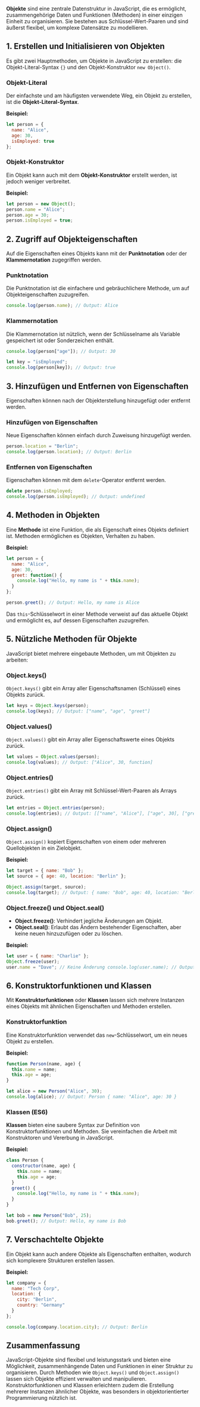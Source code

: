 **Objekte** sind eine zentrale Datenstruktur in JavaScript, die es ermöglicht, zusammengehörige Daten und Funktionen (Methoden) in einer einzigen Einheit zu organisieren. Sie bestehen aus Schlüssel-Wert-Paaren und sind äußerst flexibel, um komplexe Datensätze zu modellieren.

## 1. Erstellen und Initialisieren von Objekten

Es gibt zwei Hauptmethoden, um Objekte in JavaScript zu erstellen: die Objekt-Literal-Syntax `{}` und den Objekt-Konstruktor `new Object()`.
### Objekt-Literal

Der einfachste und am häufigsten verwendete Weg, ein Objekt zu erstellen, ist die **Objekt-Literal-Syntax**.

**Beispiel:**

```javascript
let person = {
  name: "Alice",
  age: 30,
  isEmployed: true
};
```
### Objekt-Konstruktor

Ein Objekt kann auch mit dem **Objekt-Konstruktor** erstellt werden, ist jedoch weniger verbreitet.

**Beispiel:**

```javascript
let person = new Object(); 
person.name = "Alice"; 
person.age = 30; 
person.isEmployed = true;
```
## 2. Zugriff auf Objekteigenschaften

Auf die Eigenschaften eines Objekts kann mit der **Punktnotation** oder der **Klammernotation** zugegriffen werden.
### Punktnotation

Die Punktnotation ist die einfachere und gebräuchlichere Methode, um auf Objekteigenschaften zuzugreifen.

```javascript
console.log(person.name); // Output: Alice
```
### Klammernotation

Die Klammernotation ist nützlich, wenn der Schlüsselname als Variable gespeichert ist oder Sonderzeichen enthält.

```javascript
console.log(person["age"]); // Output: 30

let key = "isEmployed"; 
console.log(person[key]); // Output: true
```
## 3. Hinzufügen und Entfernen von Eigenschaften

Eigenschaften können nach der Objekterstellung hinzugefügt oder entfernt werden.

### Hinzufügen von Eigenschaften

Neue Eigenschaften können einfach durch Zuweisung hinzugefügt werden.

```javascript
person.location = "Berlin"; 
console.log(person.location); // Output: Berlin
```
### Entfernen von Eigenschaften

Eigenschaften können mit dem `delete`-Operator entfernt werden.

```javascript
delete person.isEmployed; 
console.log(person.isEmployed); // Output: undefined
```
## 4. Methoden in Objekten

Eine **Methode** ist eine Funktion, die als Eigenschaft eines Objekts definiert ist. Methoden ermöglichen es Objekten, Verhalten zu haben.

**Beispiel:**

```javascript
let person = {
  name: "Alice",
  age: 30,
  greet: function() {
    console.log("Hello, my name is " + this.name);
  }
};  

person.greet(); // Output: Hello, my name is Alice
```

Das `this`-Schlüsselwort in einer Methode verweist auf das aktuelle Objekt und ermöglicht es, auf dessen Eigenschaften zuzugreifen.

## 5. Nützliche Methoden für Objekte

JavaScript bietet mehrere eingebaute Methoden, um mit Objekten zu arbeiten:
### Object.keys()

`Object.keys()` gibt ein Array aller Eigenschaftsnamen (Schlüssel) eines Objekts zurück.

```javascript
let keys = Object.keys(person);
console.log(keys); // Output: ["name", "age", "greet"]
```
### Object.values()

`Object.values()` gibt ein Array aller Eigenschaftswerte eines Objekts zurück.

```javascript
let values = Object.values(person); 
console.log(values); // Output: ["Alice", 30, function]
```
### Object.entries()

`Object.entries()` gibt ein Array mit Schlüssel-Wert-Paaren als Arrays zurück.

```javascript
let entries = Object.entries(person); 
console.log(entries); // Output: [["name", "Alice"], ["age", 30], ["greet", function]]
```
### Object.assign()

`Object.assign()` kopiert Eigenschaften von einem oder mehreren Quellobjekten in ein Zielobjekt.

**Beispiel:**

```javascript
let target = { name: "Bob" }; 
let source = { age: 40, location: "Berlin" }; 

Object.assign(target, source); 
console.log(target); // Output: { name: "Bob", age: 40, location: "Berlin" }
```
### Object.freeze() und Object.seal()

- **Object.freeze()**: Verhindert jegliche Änderungen am Objekt.
- **Object.seal()**: Erlaubt das Ändern bestehender Eigenschaften, aber keine neuen hinzuzufügen oder zu löschen.

**Beispiel:**

```javascript
let user = { name: "Charlie" };
Object.freeze(user);
user.name = "Dave"; // Keine Änderung console.log(user.name); // Output: Charlie
```
## 6. Konstruktorfunktionen und Klassen

Mit **Konstruktorfunktionen** oder **Klassen** lassen sich mehrere Instanzen eines Objekts mit ähnlichen Eigenschaften und Methoden erstellen.
### Konstruktorfunktion

Eine Konstruktorfunktion verwendet das `new`-Schlüsselwort, um ein neues Objekt zu erstellen.

**Beispiel:**

```javascript
function Person(name, age) {
  this.name = name;
  this.age = age; 
}

let alice = new Person("Alice", 30);
console.log(alice); // Output: Person { name: "Alice", age: 30 }
```
### Klassen (ES6)

**Klassen** bieten eine saubere Syntax zur Definition von Konstruktorfunktionen und Methoden. Sie vereinfachen die Arbeit mit Konstruktoren und Vererbung in JavaScript.

**Beispiel:**

```javascript
class Person {
  constructor(name, age) {
    this.name = name;
    this.age = age;
  }
  greet() {
    console.log("Hello, my name is " + this.name);
  } 
}

let bob = new Person("Bob", 25);
bob.greet(); // Output: Hello, my name is Bob
```
## 7. Verschachtelte Objekte

Ein Objekt kann auch andere Objekte als Eigenschaften enthalten, wodurch sich komplexere Strukturen erstellen lassen.

**Beispiel:**

```javascript
let company = {
  name: "Tech Corp",
  location: {
    city: "Berlin",
    country: "Germany"
  }
};

console.log(company.location.city); // Output: Berlin
```
## Zusammenfassung

JavaScript-Objekte sind flexibel und leistungsstark und bieten eine Möglichkeit, zusammenhängende Daten und Funktionen in einer Struktur zu organisieren. Durch Methoden wie `Object.keys()` und `Object.assign()` lassen sich Objekte effizient verwalten und manipulieren. Konstruktorfunktionen und Klassen erleichtern zudem die Erstellung mehrerer Instanzen ähnlicher Objekte, was besonders in objektorientierter Programmierung nützlich ist.
